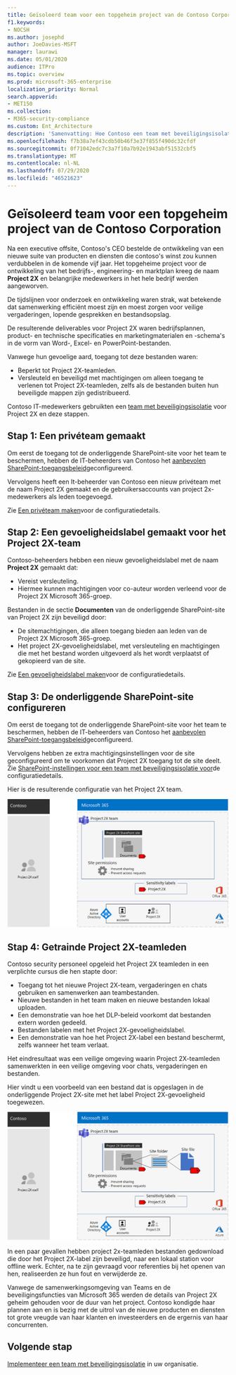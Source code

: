 ```yaml
---
title: Geïsoleerd team voor een topgeheim project van de Contoso Corporation
f1.keywords:
- NOCSH
ms.author: josephd
author: JoeDavies-MSFT
manager: laurawi
ms.date: 05/01/2020
audience: ITPro
ms.topic: overview
ms.prod: microsoft-365-enterprise
localization_priority: Normal
search.appverid:
- MET150
ms.collection:
- M365-security-compliance
ms.custom: Ent_Architecture
description: 'Samenvatting: Hoe Contoso een team met beveiligingsisolatie gebruikte voor een topgeheim project om een nieuwe reeks producten en diensten te ontwikkelen.'
ms.openlocfilehash: f7b38a7ef43cdb50b46f3e37f855f490dc32cfdf
ms.sourcegitcommit: 0f71042edc7c3a7f10a7b92e1943abf51532cbf5
ms.translationtype: MT
ms.contentlocale: nl-NL
ms.lasthandoff: 07/29/2020
ms.locfileid: "46521623"
---
```

# <a name="isolated-team-for-a-top-secret-project-of-the-contoso-corporation"></a>Geïsoleerd team voor een topgeheim project van de Contoso Corporation

Na een executive offsite, Contoso's CEO bestelde de ontwikkeling van een nieuwe suite van producten en diensten die contoso's winst zou kunnen verdubbelen in de komende vijf jaar. Het topgeheime project voor de ontwikkeling van het bedrijfs-, engineering- en marktplan kreeg de naam **Project 2X** en belangrijke medewerkers in het hele bedrijf werden aangeworven. 

De tijdslijnen voor onderzoek en ontwikkeling waren strak, wat betekende dat samenwerking efficiënt moest zijn en moest zorgen voor veilige vergaderingen, lopende gesprekken en bestandsopslag.

De resulterende deliverables voor Project 2X waren bedrijfsplannen, product- en technische specificaties en marketingmaterialen en -schema's in de vorm van Word-, Excel- en PowerPoint-bestanden. 

Vanwege hun gevoelige aard, toegang tot deze bestanden waren:

- Beperkt tot Project 2X-teamleden.
- Versleuteld en beveiligd met machtigingen om alleen toegang te verlenen tot Project 2X-teamleden, zelfs als de bestanden buiten hun beveiligde mappen zijn gedistribueerd.

Contoso IT-medewerkers gebruikten een [team met beveiligingsisolatie](secure-teams-security-isolation.md) voor Project 2X en deze stappen.

## <a name="step-1-created-a-private-team"></a>Stap 1: Een privéteam gemaakt

Om eerst de toegang tot de onderliggende SharePoint-site voor het team te beschermen, hebben de IT-beheerders van Contoso het [aanbevolen SharePoint-toegangsbeleid](../enterprise/sharepoint-file-access-policies.md)geconfigureerd.

Vervolgens heeft een It-beheerder van Contoso een nieuw privéteam met de naam Project 2X gemaakt en de gebruikersaccounts van project 2x-medewerkers als leden toegevoegd.

Zie [Een privéteam maken](secure-teams-security-isolation.md#create-a-private-team)voor de configuratiedetails.

## <a name="step-2-created-a-sensitivity-label-for-the-project-2x-team"></a>Stap 2: Een gevoeligheidslabel gemaakt voor het Project 2X-team

Contoso-beheerders hebben een nieuw gevoeligheidslabel met de naam **Project 2X** gemaakt dat:

- Vereist versleuteling.
- Hiermee kunnen machtigingen voor co-auteur worden verleend voor de Project 2X Microsoft 365-groep.

Bestanden in de sectie **Documenten** van de onderliggende SharePoint-site van Project 2X zijn beveiligd door:

- De sitemachtigingen, die alleen toegang bieden aan leden van de Project 2X Microsoft 365-groep.
- Het project 2X-gevoeligheidslabel, met versleuteling en machtigingen die met het bestand worden uitgevoerd als het wordt verplaatst of gekopieerd van de site.

Zie [Een gevoeligheidslabel maken](secure-teams-security-isolation.md#create-a-sensitivity-label)voor de configuratiedetails.

## <a name="step-3-configured-the-underlying-sharepoint-site"></a>Stap 3: De onderliggende SharePoint-site configureren

Om eerst de toegang tot de onderliggende SharePoint-site voor het team te beschermen, hebben de IT-beheerders van Contoso het [aanbevolen SharePoint-toegangsbeleid](../enterprise/sharepoint-file-access-policies.md)geconfigureerd.

Vervolgens hebben ze extra machtigingsinstellingen voor de site geconfigureerd om te voorkomen dat Project 2X toegang tot de site deelt. Zie [SharePoint-instellingen voor een team met beveiligingsisolatie voor](secure-teams-security-isolation.md#sharepoint-settings)de configuratiedetails.

Hier is de resulterende configuratie van het Project 2X team.

![De resulterende configuratie van het Project 2X-team](../media/contoso-team-for-top-secret-project/contoso-team-for-top-secret-project.png)

 ## <a name="step-4-trained-project-2x-team-members"></a>Stap 4: Getrainde Project 2X-teamleden

Contoso security personeel opgeleid het Project 2X teamleden in een verplichte cursus die hen stapte door:

- Toegang tot het nieuwe Project 2X-team, vergaderingen en chats gebruiken en samenwerken aan teambestanden.
- Nieuwe bestanden in het team maken en nieuwe bestanden lokaal uploaden.
- Een demonstratie van hoe het DLP-beleid voorkomt dat bestanden extern worden gedeeld.
- Bestanden labelen met het Project 2X-gevoeligheidslabel.
- Een demonstratie van hoe het Project 2X-label een bestand beschermt, zelfs wanneer het team verlaat.

Het eindresultaat was een veilige omgeving waarin Project 2X-teamleden samenwerkten in een veilige omgeving voor chats, vergaderingen en bestanden.

Hier vindt u een voorbeeld van een bestand dat is opgeslagen in de onderliggende Project 2X-site met het label Project 2X-gevoeligheid toegewezen.

![Een voorbeeld van een bestand dat is opgeslagen in de onderliggende Project 2X-site](../media/contoso-team-for-top-secret-project/contoso-team-for-top-secret-project-example.png)

In een paar gevallen hebben project 2x-teamleden bestanden gedownload die door het Project 2X-label zijn beveiligd, naar een lokaal station voor offline werk. Echter, na te zijn gevraagd voor referenties bij het openen van hen, realiseerden ze hun fout en verwijderde ze.

Vanwege de samenwerkingsomgeving van Teams en de beveiligingsfuncties van Microsoft 365 werden de details van Project 2X geheim gehouden voor de duur van het project. Contoso kondigde haar plannen aan en is bezig met de uitrol van de nieuwe producten en diensten tot grote vreugde van haar klanten en investeerders en de ergernis van haar concurrenten.

## <a name="next-step"></a>Volgende stap

[Implementeer een team met beveiligingsisolatie](secure-teams-security-isolation.md) in uw organisatie.

